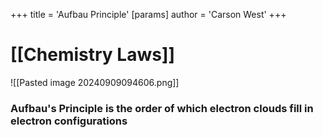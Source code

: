 +++
 title = 'Aufbau Principle'
[params]
	author = 'Carson West'
+++
# [[Chemistry Laws]]
![[Pasted image 20240909094606.png]]
### Aufbau's Principle is the order of which electron clouds fill in electron configurations
